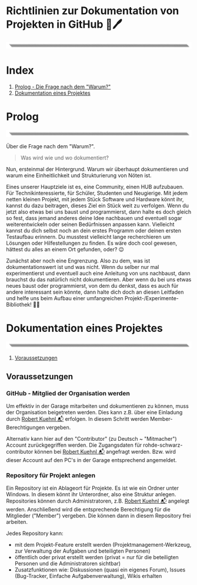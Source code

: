 # Richtlinien zur Dokumentation von Projekten in GitHub 📕🖊
![image](https://github.com/Rohde-Schwarz-Garage/.github/blob/main/ressources/graphics/2024_03_13_Trennbanner_GitHub_Grey_Transparent.png?raw=true)

# Index

1. [Prolog - Die Frage nach dem "Warum?"](#Prolog)
2. [Dokumentation eines Projektes](#Dokumentation-eines-Projektes)

# Prolog
![image](https://github.com/Rohde-Schwarz-Garage/.github/blob/main/ressources/graphics/2024_03_13_Trennbanner_GitHub_Grey_Transparent.png?raw=true)

Über die Frage nach dem "Warum?".

> Was wird wie und wo dokumentiert?

Nun, ersteinmal der Hintergrund. Warum wir überhaupt dokumentieren und warum eine Einheitlichkeit und Strukturierung von Nöten ist.

Eines unserer Hauptziele ist es, eine Community, einen HUB aufzubauen. Für Technikinteressierte, für Schüler, Studenten und Neugierige. Mit jedem netten kleinen Projekt, mit jedem Stück Software und Hardware könnt ihr, kannst du dazu beitragen, dieses Ziel ein Stück weit zu verfolgen. Wenn du jetzt also etwas bei uns baust und programmierst, dann halte es doch gleich so fest, dass jemand anderes deine Idee nachbauen und eventuell sogar weiterentwickeln oder seinen Bedürfnissen anpassen kann. Vielleicht kannst du dich selbst noch an dein erstes Programm oder deinen ersten Testaufbau erinnern. Du musstest vielleicht lange recherchieren um Lösungen oder Hilfestellungen zu finden. Es wäre doch cool gewesen, hättest du alles an einem Ort gefunden, oder? 😉

Zunächst aber noch eine Engrenzung. Also zu dem, was ist dokumentationswert ist und was nicht. Wenn du selber nur mal experimentierst und eventuell auch eine Anleitung von uns nachbaust, dann brauchst du das natürlich nicht dokumentieren. Aber wenn du bei uns etwas neues baust oder programmierst, von dem du denkst, dass es auch für andere interessant sein könnte, dann halte dich doch an diesen Leitfaden und helfe uns beim Aufbau einer umfangreichen Projekt-/Experimente-Bibliothek! 🐱‍🏍

# Dokumentation eines Projektes
![image](https://github.com/Rohde-Schwarz-Garage/.github/blob/main/ressources/graphics/2024_03_13_Trennbanner_GitHub_Grey_Transparent.png?raw=true)

1. [Voraussetzungen](#Voraussetzungen)

## Voraussetzungen

### GitHub - Mitglied der Organisation werden
Um effektiv in der Garage mitarbeiten und dokumentieren zu können, muss der Organisation beigetreten werden. Dies kann z.B. über eine Einladung durch [Robert Kuehnl 📬](mailto:robert.kuehnl@rohde-schwarz.com) erfolgen. In diesem Schritt werden Member-Berechtigungen vergeben.

Alternativ kann hier auf den "Contributor" (zu Deutsch ~ "Mitmacher") Account zurückgegriffen werden. Die Zugangsdaten für rohde-schwarz-contributor können bei [Robert Kuehnl 📬](mailto:robert.kuehnl@rohde-schwarz.com) angefragt werden. Bzw. wird dieser Account auf den PC's in der Garage entsprechend angemeldet.

### Repository für Projekt anlegen
Ein Repository ist ein Ablageort für Projekte. Es ist wie ein Ordner unter Windows. In diesem könnt ihr Unterordner, also eine Struktur anlegen. Repositories können durch Administratoren, z.B. [Robert Kuehnl 📬](mailto:robert.kuehnl@rohde-schwarz.com) angelegt werden. Anschließend wird die entsprechende Berechtigung für die Mitglieder ("Member") vergeben. Die können dann in diesem Repository frei arbeiten.

Jedes Repository kann:

- mit dem Projekt-Feature erstellt werden (Projektmanagement-Werkzeug, zur Verwaltung der Aufgaben und beteiligten Personen)
- öffentlich oder privat erstellt werden (privat = nur für die beteiligten Personen und die Administratoren sichtbar)
- Zusatzfunktionen wie: Diskussionen (quasi ein eigenes Forum), Issues (Bug-Tracker, Einfache Aufgabenverwaltung), Wikis erhalten
